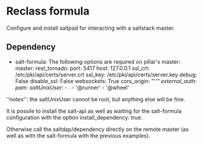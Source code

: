 # Reclass formula
Configure and install saltpad for interacting with a saltstack master.

## Dependency
 - salt-formula:
The following options are required on pillar's master:
  master:
    rest_tornado:
      port: 5417
      host: 127.0.0.1
      ssl_crt: /etc/pki/api/certs/server.crt
      ssl_key: /etc/pki/api/certs/server.key
      debug: False
      disable_ssl: False
      websockets: True
      cors_origin: "'*'"
  external_auth:
    pam:
      saltUnixUser:
          - .*
          - '@runner'
          - '@wheel'

''notes'': the saltUnixUser cannot be root, but anything else will be fine.

It is possile to install the salt-api as well as waiting for the salt-formula configuration with the option install_dependency: true.

Otherwise call the saltdap/dependency directly on the remote master (as well as with the salt-formula with the previous examples).

